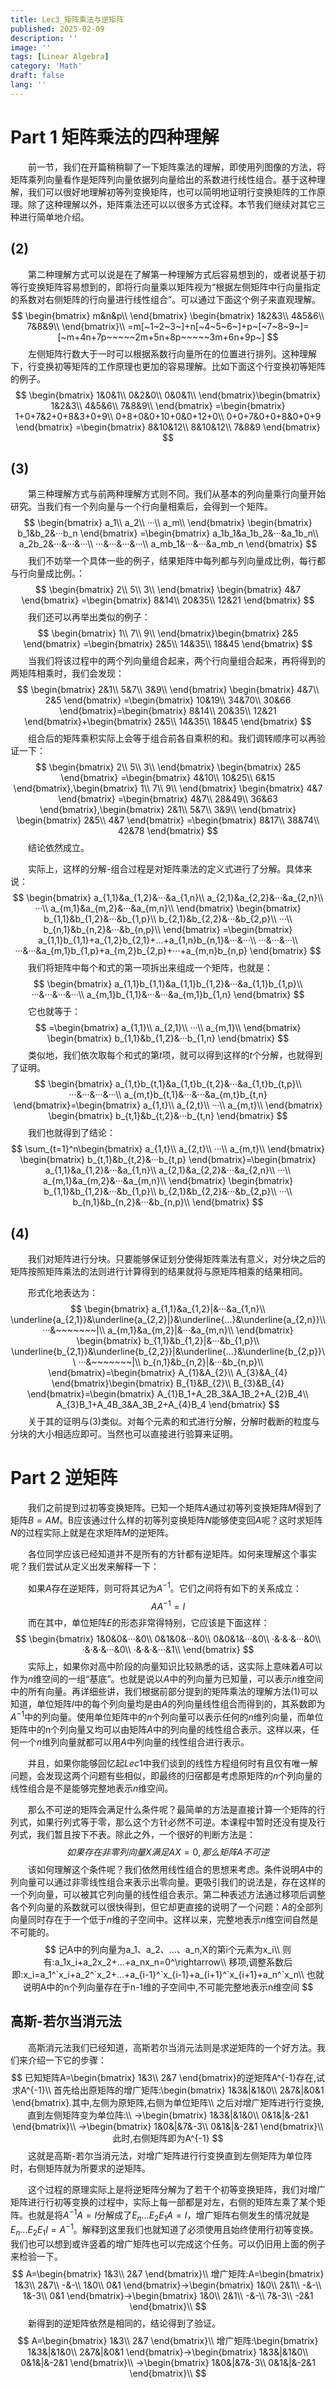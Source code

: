 ```yaml
---
title: Lec3_矩阵乘法与逆矩阵
published: 2025-02-09
description: ''
image: ''
tags: [Linear Algebra]
category: 'Math'
draft: false 
lang: ''
---
```


# Part 1 矩阵乘法的四种理解

&emsp;&emsp;前一节，我们在开篇稍稍聊了一下矩阵乘法的理解，即使用列图像的方法，将矩阵乘列向量看作是矩阵列向量依据列向量给出的系数进行线性组合。基于这种理解，我们可以很好地理解初等列变换矩阵，也可以简明地证明行变换矩阵的工作原理。除了这种理解以外，矩阵乘法还可以以很多方式诠释。本节我们继续对其它三种进行简单地介绍。

## (2)

&emsp;&emsp;第二种理解方式可以说是在了解第一种理解方式后容易想到的，或者说基于初等行变换矩阵容易想到的，即将行向量乘以矩阵视为“根据左侧矩阵中行向量指定的系数对右侧矩阵的行向量进行线性组合”。可以通过下面这个例子来直观理解。
$$
\begin{bmatrix}
m&n&p\\
\end{bmatrix}
\begin{bmatrix}
1&2&3\\
4&5&6\\
7&8&9\\
\end{bmatrix}\\
=m[~1~2~3~]+n[~4~5~6~]+p~[~7~8~9~]=[~m+4n+7p~~~~~2m+5n+8p~~~~~3m+6n+9p~]
$$
&emsp;&emsp;左侧矩阵行数大于一时可以根据系数行向量所在的位置进行排列。这种理解下，行变换初等矩阵的工作原理也更加的容易理解。比如下面这个行变换初等矩阵的例子。
$$
\begin{bmatrix}
1&0&1\\
0&2&0\\
0&0&1\\
\end{bmatrix}\begin{bmatrix}
1&2&3\\
4&5&6\\
7&8&9\\
\end{bmatrix}
=\begin{bmatrix}
1+0+7&2+0+8&3+0+9\\
0+8+0&0+10+0&0+12+0\\
0+0+7&0+0+8&0+0+9
\end{bmatrix}
=\begin{bmatrix}
8&10&12\\
8&10&12\\
7&8&9
\end{bmatrix}
$$

## (3)

&emsp;&emsp;第三种理解方式与前两种理解方式则不同。我们从基本的列向量乘行向量开始研究。当我们有一个列向量与一个行向量相乘后，会得到一个矩阵。
$$
\begin{bmatrix}
a_1\\
a_2\\
···\\
a_m\\
\end{bmatrix}
\begin{bmatrix}
b_1&b_2&···b_n
\end{bmatrix}
=\begin{bmatrix}
a_1b_1&a_1b_2&···&a_1b_n\\
a_2b_2&···&···&···\\
···&···&···&···\\
a_mb_1&···&···&a_mb_n
\end{bmatrix}
$$
&emsp;&emsp;我们不妨举一个具体一些的例子，结果矩阵中每列都与列向量成比例，每行都与行向量成比例。：
$$
\begin{bmatrix}
2\\
5\\
3\\
\end{bmatrix}
\begin{bmatrix}
4&7
\end{bmatrix}
=\begin{bmatrix}
8&14\\
20&35\\
12&21
\end{bmatrix}
$$
&emsp;&emsp;我们还可以再举出类似的例子：
$$
\begin{bmatrix}
1\\
7\\
9\\
\end{bmatrix}\begin{bmatrix}
2&5
\end{bmatrix}
=\begin{bmatrix}
2&5\\
14&35\\
18&45
\end{bmatrix}
$$
&emsp;&emsp;当我们将该过程中的两个列向量组合起来，两个行向量组合起来，再将得到的两矩阵相乘时，我们会发现：
$$
\begin{bmatrix}
2&1\\
5&7\\
3&9\\
\end{bmatrix}
\begin{bmatrix}
4&7\\
2&5
\end{bmatrix}
=\begin{bmatrix}
10&19\\
34&70\\
30&66
\end{bmatrix}=\begin{bmatrix}
8&14\\
20&35\\
12&21
\end{bmatrix}+\begin{bmatrix}
2&5\\
14&35\\
18&45
\end{bmatrix}
$$
&emsp;&emsp;组合后的矩阵乘积实际上会等于组合前各自乘积的和。我们调转顺序可以再验证一下：
$$
\begin{bmatrix}
2\\
5\\
3\\
\end{bmatrix}
\begin{bmatrix}
2&5
\end{bmatrix}
=\begin{bmatrix}
4&10\\
10&25\\
6&15
\end{bmatrix},\begin{bmatrix}
1\\
7\\
9\\
\end{bmatrix}
\begin{bmatrix}
4&7
\end{bmatrix}
=\begin{bmatrix}
4&7\\
28&49\\
36&63
\end{bmatrix},\begin{bmatrix}
2&1\\
5&7\\
3&9\\
\end{bmatrix}
\begin{bmatrix}
2&5\\
4&7
\end{bmatrix}
=\begin{bmatrix}
8&17\\
38&74\\
42&78
\end{bmatrix}
$$
&emsp;&emsp;结论依然成立。

&emsp;&emsp;实际上，这样的分解-组合过程是对矩阵乘法的定义式进行了分解。具体来说：
$$
\begin{bmatrix}
a_{1,1}&a_{1,2}&···&a_{1,n}\\
a_{2,1}&a_{2,2}&···&a_{2,n}\\
···\\
a_{m,1}&a_{m,2}&···&a_{m,n}\\
\end{bmatrix}
\begin{bmatrix}
b_{1,1}&b_{1,2}&···&b_{1,p}\\
b_{2,1}&b_{2,2}&···&b_{2,p}\\
···\\
b_{n,1}&b_{n,2}&···&b_{n,p}\\
\end{bmatrix}
=\begin{bmatrix}
a_{1,1}b_{1,1}+a_{1,2}b_{2,1}+…+a_{1,n}b_{n,1}&···&···\\
···&···&···\\
···&···&a_{m,1}b_{1,p}+a_{m,2}b_{2,p}+···+a_{m,n}b_{n,p}
\end{bmatrix}
$$
&emsp;&emsp;我们将矩阵中每个和式的第一项拆出来组成一个矩阵，也就是：
$$
\begin{bmatrix}
a_{1,1}b_{1,1}&a_{1,1}b_{1,2}&···&a_{1,1}b_{1,p}\\
···&···&···&···\\
a_{m,1}b_{1,1}&···&···&a_{m,1}b_{1,n}
\end{bmatrix}
$$
&emsp;&emsp;它也就等于：
$$
=\begin{bmatrix}
a_{1,1}\\
a_{2,1}\\
···\\
a_{m,1}\\
\end{bmatrix}
\begin{bmatrix}
b_{1,1}&b_{1,2}&···b_{1,n}
\end{bmatrix}
$$
&emsp;&emsp;类似地，我们依次取每个和式的第$t$项，就可以得到这样的$t$个分解，也就得到了证明。
$$
\begin{bmatrix}
a_{1,t}b_{t,1}&a_{1,t}b_{t,2}&···&a_{1,t}b_{t,p}\\
···&···&···&···\\
a_{m,t}b_{t,1}&···&···&a_{m,t}b_{t,n}
\end{bmatrix}=\begin{bmatrix}
a_{1,t}\\
a_{2,t}\\
···\\
a_{m,t}\\
\end{bmatrix}
\begin{bmatrix}
b_{t,1}&b_{t,2}&···b_{t,n}
\end{bmatrix}
$$
&emsp;&emsp;我们也就得到了结论：
$$
\sum_{t=1}^n\begin{bmatrix}
a_{1,t}\\
a_{2,t}\\
···\\
a_{m,t}\\
\end{bmatrix}
\begin{bmatrix}
b_{t,1}&b_{t,2}&···b_{t,p}
\end{bmatrix}=\begin{bmatrix}
a_{1,1}&a_{1,2}&···&a_{1,n}\\
a_{2,1}&a_{2,2}&···&a_{2,n}\\
···\\
a_{m,1}&a_{m,2}&···&a_{m,n}\\
\end{bmatrix}
\begin{bmatrix}
b_{1,1}&b_{1,2}&···&b_{1,p}\\
b_{2,1}&b_{2,2}&···&b_{2,p}\\
···\\
b_{n,1}&b_{n,2}&···&b_{n,p}\\
\end{bmatrix}
$$

## (4)

&emsp;&emsp;我们对矩阵进行分块。只要能够保证划分使得矩阵乘法有意义，对分块之后的矩阵按照矩阵乘法的法则进行计算得到的结果就将与原矩阵相乘的结果相同。

&emsp;&emsp;形式化地表达为：
$$
\begin{bmatrix}
a_{1,1}&a_{1,2}|&···&a_{1,n}\\
\underline{a_{2,1}}&\underline{a_{2,2}|}&\underline{…}&\underline{a_{2,n}}\\
···&~~~~~~~|\\
a_{m,1}&a_{m,2}|&···&a_{m,n}\\
\end{bmatrix}
\begin{bmatrix}
b_{1,1}&b_{1,2}|&···&b_{1,p}\\
\underline{b_{2,1}}&\underline{b_{2,2}}|&\underline{…}&\underline{b_{2,p}}\\
···&~~~~~~~|\\
b_{n,1}&b_{n,2}|&···&b_{n,p}\\
\end{bmatrix}=\begin{bmatrix}
A_{1}&A_{2}\\
A_{3}&A_{4}
\end{bmatrix}\begin{bmatrix}
B_{1}&B_{2}\\
B_{3}&B_{4}
\end{bmatrix}=\begin{bmatrix}
A_{1}B_1+A_2B_3&A_1B_2+A_{2}B_4\\
A_{3}B_1+A_4B_3&A_3B_2+A_{4}B_4
\end{bmatrix}
$$
&emsp;&emsp;关于其的证明与(3)类似。对每个元素的和式进行分解，分解时截断的粒度与分块的大小相适应即可。当然也可以直接进行验算来证明。

# Part 2 逆矩阵

&emsp;&emsp;我们之前提到过初等变换矩阵。已知一个矩阵$A$通过初等列变换矩阵$M$得到了矩阵$B=AM$。B应该通过什么样的初等列变换矩阵$N$能够使变回$A$呢？这时求矩阵$N$的过程实际上就是在求矩阵$M$的逆矩阵。

&emsp;&emsp;各位同学应该已经知道并不是所有的方针都有逆矩阵。如何来理解这个事实呢？我们尝试从定义出发来解释一下：

&emsp;&emsp;如果$A$存在逆矩阵，则可将其记为$A^{-1}$。它们之间将有如下的关系成立：
$$
AA^{-1}=I
$$
&emsp;&emsp;而在其中，单位矩阵$E$的形态非常得特别，它应该是下面这样：
$$
\begin{bmatrix}
1&0&0&···&0\\
0&1&0&···&0\\
0&0&1&···&0\\
·&·&·&···&0\\
·&·&·&···&0\\
·&·&·&···&1\\
\end{bmatrix}
$$
&emsp;&emsp;实际上，如果你对高中阶段的向量知识比较熟悉的话，这实际上意味着$A$可以作为$n$维空间的一组“基底”。也就是说以$A$中的列向量为已知量，可以表示$n$维空间中的所有向量。再详细些讲，我们根据前部分提到的矩阵乘法的理解方法(1)可以知道，单位矩阵$I$中的每个列向量均是由$A$的列向量线性组合而得到的，其系数即为$A^{-1}$中的列向量。使用单位矩阵中的$n$个列向量可以表示任何的$n$维列向量，而单位矩阵中的n个列向量又均可以由矩阵$A$中的列向量的线性组合表示。这样以来，任何一个$n$维列向量就都可以用$A$中列向量的线性组合进行表示。

&emsp;&emsp;并且，如果你能够回忆起$Lec1$中我们谈到的线性方程组何时有且仅有唯一解问题，会发现这两个问题有些相似，即最终的归宿都是考虑原矩阵的$n$个列向量的线性组合是不是能够完整地表示$n$维空间。

&emsp;&emsp;那么不可逆的矩阵会满足什么条件呢？最简单的方法是直接计算一个矩阵的行列式，如果行列式等于零，那么这个方针必然不可逆。本课程中暂时还没有提及行列式，我们暂且按下不表。除此之外，一个很好的判断方法是：
$$
如果存在非零列向量X满足AX=0,那么矩阵A不可逆
$$
&emsp;&emsp;该如何理解这个条件呢？我们依然用线性组合的思想来考虑。条件说明$A$中的列向量可以通过非零线性组合来表示出零向量。更吸引我们的说法是，存在这样的一个列向量，可以被其它列向量的线性组合表示。第二种表述方法通过移项后调整各个列向量的系数就可以很快得到，但它却更直接的说明了一个问题：$A$的全部列向量同时存在于一个低于$n$维的子空间中。这样以来，完整地表示$n$维空间自然是不可能的。
$$
记A中的列向量为a_1、a_2、...、a_n,X的第i个元素为x_i\\
则有:a_1x_i+a_2x_2+…+a_nx_n=0^\rightarrow\\
移项,调整系数后即:x_i=a_1^`x_i+a_2^`x_2+…+a_{i-1}^`x_{i-1}+a_{i+1}^`x_{i+1}+a_n^`x_n\\
也就说明A中的n个列向量存在于n-1维的子空间中,不可能完整地表示n维空间
$$

## 高斯-若尔当消元法

&emsp;&emsp;高斯消元法我们已经知道，高斯若尔当消元法则是求逆矩阵的一个好方法。我们来介绍一下它的步骤：
$$
已知矩阵A=\begin{bmatrix}
1&3\\
2&7
\end{bmatrix}的逆矩阵A^{-1}存在,试求A^{-1}\\
首先给出原矩阵的增广矩阵:\begin{bmatrix}
1&3&|&1&0\\
2&7&|&0&1
\end{bmatrix}.其中,左侧为原矩阵,右侧为单位矩阵\\
之后对增广矩阵进行行变换,直到左侧矩阵变为单位阵:\\
→\begin{bmatrix}
1&3&|&1&0\\
0&1&|&-2&1
\end{bmatrix}\\
→\begin{bmatrix}
1&0&|&7&-3\\
0&1&|&-2&1
\end{bmatrix}\\
此时,右侧矩阵即为A^{-1}
$$
&emsp;&emsp;这就是高斯-若尔当消元法，对增广矩阵进行行变换直到左侧矩阵为单位阵时，右侧矩阵就为所要求的逆矩阵。

&emsp;&emsp;这个过程的原理实际上是将逆矩阵分解为了若干个初等变换矩阵，我们对增广矩阵进行行初等变换的过程中，实际上每一部都是对左，右侧的矩阵左乘了某个矩阵。也就是将$A^{-1}A=I$分解成了$E_n...E_2E_1A=I$，增广矩阵右侧发生的情况就是$E_n...E_2E_1I=A^{-1}$。解释到这里我们也就知道了必须使用且始终使用行初等变换。我们也可以想到或许竖着的增广矩阵也可以完成这个任务。可以仍旧用上面的例子来检验一下。
$$
A=\begin{bmatrix}
1&3\\
2&7
\end{bmatrix}\\
增广矩阵:A=\begin{bmatrix}
1&3\\
2&7\\
-&-\\
1&0\\
0&1
\end{bmatrix}→\begin{bmatrix}
1&0\\
2&1\\
-&-\\
1&-3\\
0&1
\end{bmatrix}→\begin{bmatrix}
1&0\\
2&1\\
-&-\\
7&-3\\
-2&1
\end{bmatrix}\\
$$
&emsp;&emsp;新得到的逆矩阵依然是相同的，结论得到了验证。
$$
A=\begin{bmatrix}
1&3\\
2&7
\end{bmatrix}\\
增广矩阵:\begin{bmatrix}
1&3&|&1&0\\
2&7&|&0&1
\end{bmatrix}→\begin{bmatrix}
1&3&|&1&0\\
0&1&|&-2&1
\end{bmatrix}\\
→\begin{bmatrix}
1&0&|&7&-3\\
0&1&|&-2&1
\end{bmatrix}\\
$$
